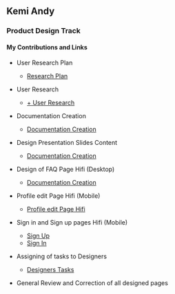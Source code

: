 ## Kemi Andy
### Product Design Track

#### My Contributions and Links

+ User Research Plan <br>
  + [Research Plan](https://docs.google.com/document/d/1JA4gVAgW35vJIZaYAsPe3yZpvStiBLwKoWVMS5rYkgM/edit?usp=sharing)

+ User Research <br>
  + [+ User Research](https://www.figma.com/file/nWw40lzebQJ0QVNOs8g5Kx/Team106_ExelComp---USER-RESEARCH?node-id=0%3A1)

+ Documentation Creation <br>
  + [Documentation Creation](https://docs.google.com/document/d/1tOntlt8o10BJrXbkUn5m31PZ7VYWP0BO/edit?usp=sharing&ouid=106029615177117760389&rtpof=true&sd=true)

+ Design Presentation Slides Content <br>
  + [Documentation Creation](https://docs.google.com/presentation/d/1ZMtzfNvyksAElQEtZJ1PTd5220e2FQLc7JfhkrM8iyA/edit?usp=sharing)

+ Design of FAQ Page Hifi (Desktop) <br>
  + [Documentation Creation](https://www.figma.com/file/rxBh6oIKJ0Hb96TlXKoF7f/Team-106_ExcelComp---TEAM-DESIGN-LIBRARY?node-id=1418%3A3794)

+ Profile edit Page Hifi (Mobile) <br>
  + [Profile edit Page Hifi](https://www.figma.com/file/rxBh6oIKJ0Hb96TlXKoF7f/Team-106_ExcelComp---TEAM-DESIGN-LIBRARY?node-id=1385%3A1896)

+ Sign in and Sign up pages Hifi (Mobile) <br>
  + [Sign Up](https://www.figma.com/file/rxBh6oIKJ0Hb96TlXKoF7f/Team-106_ExcelComp---TEAM-DESIGN-LIBRARY?node-id=1418%3A3233)
  + [Sign In](https://www.figma.com/file/rxBh6oIKJ0Hb96TlXKoF7f/Team-106_ExcelComp---TEAM-DESIGN-LIBRARY?node-id=1385%3A2946)

+ Assigning of tasks to Designers <br>
  + [Designers Tasks](https://docs.google.com/document/d/12xDaEtQ29mWGYGsf7Jsy6sPO1HR_dWk-rKuywFCcRSY/edit?usp=sharing)

+ General Review and Correction of all designed pages
